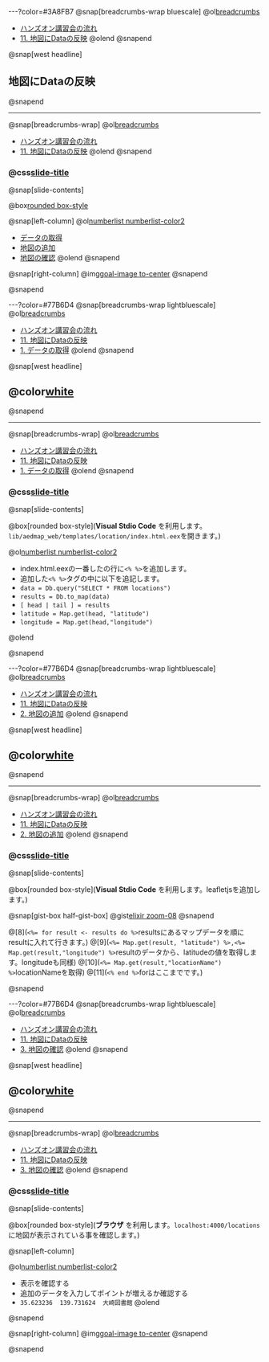 ---?color=#3A8FB7
@snap[breadcrumbs-wrap bluescale]
@ol[breadcrumbs](false)
- [ハンズオン講習会の流れ](#/3)
- [11. 地図にDataの反映](#/)
@olend
@snapend

@snap[west headline]
## 地図にDataの反映
@snapend

---
@snap[breadcrumbs-wrap]
@ol[breadcrumbs](false)
- [ハンズオン講習会の流れ](#/3)
- [11. 地図にDataの反映](#/)
@olend
@snapend

### @css[slide-title](地図にDataの反映)

@snap[slide-contents]

@box[rounded box-style](Dbモジュールを利用した表示)

@snap[left-column]
@ol[numberlist numberlist-color2](false)
- [データの取得](#/157)
- [地図の追加](#/159)
- [地図の確認](#/161)
@olend
@snapend

@snap[right-column]
@img[goal-image to-center](template/img/map-view-12/map-view.png)
@snapend

@snapend


---?color=#77B6D4
@snap[breadcrumbs-wrap lightbluescale]
@ol[breadcrumbs](false)
- [ハンズオン講習会の流れ](#/3)
- [11. 地図にDataの反映](#/155)
- [1. データの取得](#/)
@olend
@snapend

@snap[west headline]
## @color[white](データの取得)
@snapend

---
@snap[breadcrumbs-wrap]
@ol[breadcrumbs](false)
- [ハンズオン講習会の流れ](#/3)
- [11. 地図にDataの反映](#/155)
- [1. データの取得](#/)
@olend
@snapend

### @css[slide-title](データの取得)

@snap[slide-contents]

@box[rounded box-style](**Visual Stdio Code** を利用します。```lib/aedmap_web/templates/location/index.html.eex```を開きます。)

@ol[numberlist numberlist-color2](false)
- index.html.eexの一番したの行に```<% %>```を追加します。
- 追加した```<% %>```タグの中に以下を追記します。
- ```data = Db.query("SELECT * FROM locations")```
- ```results = Db.to_map(data)```
- ```[ head | tail ] = results```
- ```latitude = Map.get(head, "latitude")```
- ```longitude = Map.get(head,"longitude")```

@olend

@snapend


---?color=#77B6D4
@snap[breadcrumbs-wrap lightbluescale]
@ol[breadcrumbs](false)
- [ハンズオン講習会の流れ](#/3)
- [11. 地図にDataの反映](#/155)
- [2. 地図の追加](#/)
@olend
@snapend

@snap[west headline]
## @color[white]( 地図の追加)
@snapend

---
@snap[breadcrumbs-wrap]
@ol[breadcrumbs](false)
- [ハンズオン講習会の流れ](#/3)
- [11. 地図にDataの反映](#/155)
- [2. 地図の追加](#/)
@olend
@snapend

### @css[slide-title]( 地図の追加)

@snap[slide-contents]

@box[rounded box-style](**Visual Stdio Code** を利用します。leafletjsを追加します。)

@snap[gist-box half-gist-box]
@gist[elixir zoom-08](Yoosuke/f9a5bd29b93dab9573596993a5456c85)
@snapend

@[8](```<%= for result <- results do %>```resultsにあるマップデータを順にresultに入れて行きます。)
@[9](```<%= Map.get(result, "latitude") %>,<%= Map.get(result,"longitude") %>```resultのデータから、latitudeの値を取得します。longitudeも同様)
@[10](```<%= Map.get(result,"locationName") %>```locationNameを取得)
@[11](```<% end %>```forはここまでです。)

@snapend

---?color=#77B6D4
@snap[breadcrumbs-wrap lightbluescale]
@ol[breadcrumbs](false)
- [ハンズオン講習会の流れ](#/3)
- [11. 地図にDataの反映](#/155)
- [3. 地図の確認](#/)
@olend
@snapend

@snap[west headline]
## @color[white](地図の確認)
@snapend

---
@snap[breadcrumbs-wrap]
@ol[breadcrumbs](false)
- [ハンズオン講習会の流れ](#/3)
- [11. 地図にDataの反映](#/155)
- [3. 地図の確認](#/)
@olend
@snapend

### @css[slide-title](地図の確認)

@snap[slide-contents]

@box[rounded box-style](**ブラウザ** を利用します。```localhost:4000/locations```に地図が表示されている事を確認します。)

@snap[left-column]

@ol[numberlist numberlist-color2](false)
- 表示を確認する
- 追加のデータを入力してポイントが増えるか確認する
- ```35.623236	139.731624	大崎図書館```
@olend

@snapend

@snap[right-column]
@img[goal-image to-center](template/img/map-view-12/map-view.png)
@snapend

@snapend

